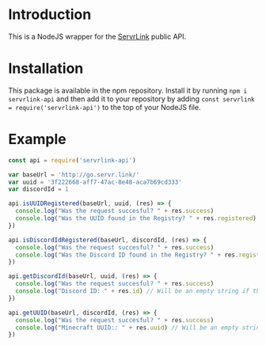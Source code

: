 # Introduction

This is a NodeJS wrapper for the [ServrLink](https://servr.link) public API.

# Installation

This package is available in the npm repository. Install it by running `npm i servrlink-api` and then add it to your repository by adding `const servrlink = require('servrlink-api')` to the top of your NodeJS file.

# Example  

```js
const api = require('servrlink-api')

var baseUrl = 'http://go.servr.link/'
var uuid = '3f222668-aff7-47ac-8e48-aca7b69cd333'
var discordId = 1

api.isUUIDRegistered(baseUrl, uuid, (res) => {
  console.log("Was the request succesful? " + res.success)
  console.log("Was the UUID found in the Registry? " + res.registered)
})

api.isDiscordIdRegistered(baseUrl, discordId, (res) => {
  console.log("Was the request succesful? " + res.success)
  console.log("Was the Discord ID found in the Registry? " + res.registered)
})

api.getDiscordId(baseUrl, uuid, (res) => {
  console.log("Was the request succesful? " + res.success)
  console.log("Discord ID: " + res.id) // Will be an empty string if the user is not registered in the Registry
})

api.getUUID(baseUrl, discordId, (res) => {
  console.log("Was the request succesful? " + res.success)
  console.log("Minecraft UUID:: " + res.uuid) // Will be an empty string if the user is not registered in the Registry
})

```
